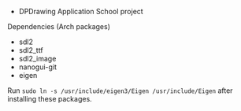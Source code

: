 * DPDrawing Application
School project

Dependencies (Arch packages)

- sdl2
- sdl2_ttf
- sdl2_image
- nanogui-git
- eigen

Run `sudo ln -s /usr/include/eigen3/Eigen /usr/include/Eigen` after installing these packages.
